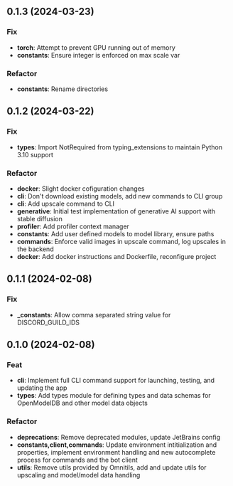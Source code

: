 ## 0.1.3 (2024-03-23)

### Fix

- **torch**: Attempt to prevent GPU running out of memory
- **constants**: Ensure integer is enforced on max scale var

### Refactor

- **constants**: Rename directories

## 0.1.2 (2024-03-22)

### Fix

- **types**: Import NotRequired from typing_extensions to maintain Python 3.10 support

### Refactor

- **docker**: Slight docker cofiguration changes
- **cli**: Don't download existing models, add new commands to CLI group
- **cli**: Add upscale command to CLI
- **generative**: Initial test implementation of generative AI support with stable diffusion
- **profiler**: Add profiler context manager
- **constants**: Add user defined models to model library, ensure paths
- **commands**: Enforce valid images in upscale command, log upscales in the backend
- **docker**: Add docker instructions and Dockerfile, reconfigure project

## 0.1.1 (2024-02-08)

### Fix

- **_constants**: Allow comma separated string value for DISCORD_GUILD_IDS

## 0.1.0 (2024-02-08)

### Feat

- **cli**: Implement full CLI command support for launching, testing, and updating the app
- **types**: Add types module for defining types and data schemas for OpenModelDB and other model data objects

### Refactor

- **deprecations**: Remove deprecated modules, update JetBrains config
- **constants,client,commands**: Update environment intitialization and properties, implement environment handling and new autocomplete process for commands and the bot client
- **utils**: Remove utils provided by Omnitils, add and update utils for upscaling and model/model data handling
